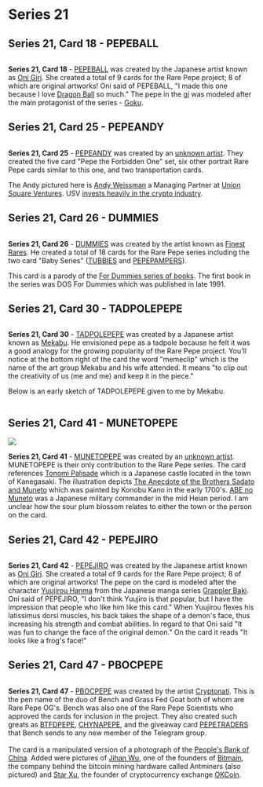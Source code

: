 # Series 21

## Series 21, Card 18 - PEPEBALL

<figure><img src="../../../.gitbook/assets/S21 C18 - PEPEBALL.png" alt=""><figcaption></figcaption></figure>

**Series 21, Card 18** - [PEPEBALL](https://pepe.wtf/asset/PEPEBALL) was created by the Japanese artist known as [Oni Giri](https://pepe.wtf/artists/Oni-Giri). She created a total of 9 cards for the Rare Pepe project; 8 of which are original artworks! Oni said of PEPEBALL, "I made this one because I love [Dragon Ball](https://en.wikipedia.org/wiki/Dragon\_Ball\_Z) so much." The pepe in the [gi](https://en.wikipedia.org/wiki/Karate\_gi) was modeled after the main protagonist of the series - [Goku](https://dragonball.fandom.com/wiki/Goku).&#x20;

## Series 21, Card 25 - PEPEANDY

<figure><img src="../../../.gitbook/assets/S21 C25 - PEPEANDY card and source.png" alt=""><figcaption></figcaption></figure>

**Series 21, Card 25** - [PEPEANDY](https://pepe.wtf/asset/PEPEANDY) was created by an [unknown artist](https://pepe.wtf/artists/1LHPw5hFTr8NYkE86b3F11y7vnBhmpJrts). They created the five card "Pepe the Forbidden One" set, six other portrait Rare Pepe cards similar to this one, and two transportation cards.

The Andy pictured here is [Andy Weissman](https://www.usv.com/people/andy-weissman/) a Managing Partner at [Union Square Ventures](https://www.usv.com/). USV [invests heavily in the crypto industry](https://www.theblock.co/linked/92652/union-square-ventures-crypto-2021-fund).

## Series 21, Card 26 - DUMMIES

<figure><img src="../../../.gitbook/assets/S21 C26 - DUMMIES card and source.jpg" alt=""><figcaption></figcaption></figure>

**Series 21, Card 26** - [DUMMIES](https://pepe.wtf/asset/DUMMIES) was created by the artist known as [Finest Rares](https://pepe.wtf/artists/Finest-Rares). He created a total of 18 cards for the Rare Pepe series including the two card "Baby Series" ([TUBBIES](https://pepe.wtf/asset/TUBBIES) and [PEPEPAMPERS](https://pepe.wtf/asset/PEPEPAMPERS)).&#x20;

This card is a parody of the [For Dummies series of books](https://en.wikipedia.org/wiki/For\_Dummies). The first book in the series was DOS For Dummies which was published in late 1991.&#x20;

## Series 21, Card 30 - TADPOLEPEPE

<figure><img src="../../../.gitbook/assets/S21 C30 - TADPOLEPEPE.png" alt=""><figcaption></figcaption></figure>

**Series 21, Card 30** - [TADPOLEPEPE](https://pepe.wtf/asset/TADPOLEPEPE) was created by a Japanese artist known as [Mekabu](https://pepe.wtf/artists/Mekabu). He envisioned pepe as a tadpole because he felt it was a good analogy for the growing popularity of the Rare Pepe project. You'll notice at the bottom right of the card the word "memeclip" which is the name of the art group Mekabu and his wife attended. It means "to clip out the creativity of us (me and me) and keep it in the piece."

Below is an early sketch of TADPOLEPEPE given to me by Mekabu.

<figure><img src="../../../.gitbook/assets/tadpolepepe.jpg" alt=""><figcaption></figcaption></figure>

## Series 21, Card 41 - MUNETOPEPE

![](<../../../.gitbook/assets/S21 C41 - MUNETOPEPE source and card.jpg>)

**Series 21, Card 41** - [MUNETOPEPE](https://pepe.wtf/asset/MUNETOPEPE) was created by an [unknown artist](https://pepe.wtf/artists/1HxpuXAdaWbGr81bRXE5GKKw3aPZxoxzBg). MUNETOPEPE is their only contribution to the Rare Pepe series. The card references [Tonomi Palisade](https://en.wikipedia.org/wiki/Tonomi\_Palisade) which is a Japanese castle located in the town of Kanegasaki. The illustration depicts [The Anecdote of the Brothers Sadato and Muneto](https://www.fukushima-museum.jp/abe-no-sadato-muneto/) which was painted by Konobu Kano in the early 1700's.  [ABE no Muneto](https://www.japanese-wiki-corpus.org/person/ABE%20no%20Muneto.html) was a Japanese military commander in the mid Heian period. I am unclear how the sour plum blossom relates to either the town or the person on the card.&#x20;

## Series 21, Card 42 - PEPEJIRO

<figure><img src="../../../.gitbook/assets/S21 C42 - PEPEJIRO.png" alt=""><figcaption></figcaption></figure>

**Series 21, Card 42** - [PEPEJIRO](https://pepe.wtf/asset/PEPEJIRO) was created by the Japanese artist known as [Oni Giri](https://pepe.wtf/artists/Oni-Giri). She created a total of 9 cards for the Rare Pepe project; 8 of which are original artworks! The pepe on the card is modeled after the character [Yuujirou Hanma](https://baki.fandom.com/wiki/Yuujirou\_Hanma) from the Japanese manga series [Grappler Baki](https://en.wikipedia.org/wiki/Baki\_the\_Grappler). Oni said of PEPEJIRO, "I don't think Yuujiro is that popular, but I have the impression that people who like him like this card." When Yuujirou flexes his latissimus dorsi muscles, his back takes the shape of a demon's face, thus increasing his strength and combat abilities. In regard to that Oni said "It was fun to change the face of the original demon." On the card it reads "It looks like a frog's face!"

## Series 21, Card 47 - PBOCPEPE

<figure><img src="../../../.gitbook/assets/S21 C47 - PBOCPEPE card and source.jpg" alt=""><figcaption></figcaption></figure>

**Series 21, Card 47** - [PBOCPEPE](https://pepe.wtf/asset/PBOCPEPE) was created by the artist [Cryptonati](https://pepe.wtf/artists/Cryptonati). This is the pen name of the duo of Bench and Grass Fed Goat both of whom are Rare Pepe OG's. Bench was also one of the Rare Pepe Scientists who approved the cards for inclusion in the project. They also created such greats as [BTFDPEPE](https://pepe.wtf/asset/BTFDPEPE), [CHYNAPEPE](https://pepe.wtf/asset/CHYNAPEPE), and the giveaway card [PEPETRADERS](https://pepe.wtf/asset/PEPETRADERS) that Bench sends to any new member of the Telegram group. \
\
The card is a manipulated version of a photograph of the [People's Bank of China](https://en.wikipedia.org/wiki/People's\_Bank\_of\_China). Added were pictures of [Jihan Wu](https://en.wikipedia.org/wiki/Jihan\_Wu), one of the founders of [Bitmain](https://en.wikipedia.org/wiki/Bitmain), the company behind the bitcoin mining hardware called Antminers (also pictured) and [Star Xu](https://www.coindesk.com/tag/star-xu/), the founder of cryptocurrency exchange [OKCoin](https://www.okcoin.com/).

